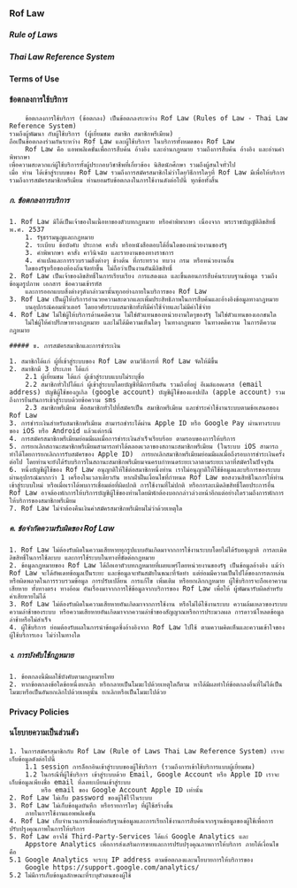 ### Rof Law

##### Rule of Laws
##### Thai Law Reference System

#### Terms of Use
#### ข้อตกลงการใช้บริการ

		ข้อตกลงการใช้บริการ (ข้อตกลง) เป็นข้อตกลงระหว่าง Rof Law (Rules of Law - Thai Law Reference System)
	รวมถึงผู้พัฒนา กับผู้ใช้บริการ (ผู้เยี่ยมชม สมาชิก สมาชิกพรีเมียม) 
	ถือเป็นข้อตกลงร่วมกันระหว่าง Rof Law และผู้ใช้บริการ ในบริการทั้งหมดของ Rof Law
		Rof Law คือ แอพพลิเคชั่นเพื่อการสืบค้น อ้างอิง และอ่านกฎหมาย รวมถึงการสืบค้น อ้างอิง และอ่านคำพิพากษา
	เพื่อความสะดวกแก่ผู้ใช้บริการทั้งผู้ประกอบวิชาชีพที่เกี่ยวข้อง นิสิตนักศึกษา รวมถึงผู้สนใจทั่วไป
	เมื่อ ท่าน ได้เข้าสู่ระบบของ Rof Law รวมถึงการสมัครสมาชิกไม่ว่าโดยวิธีการใดๆที่ Rof Law มีเพื่อให้บริการ
	รวมถึงการสมัครสมาชิกพรีเมียม ท่านยอมรับข้อตกลงในการใช้งานดังต่อไปนี้ ทุกข้อทั้งสิ้น

##### ก. ข้อตกลงการบริการ

	1. Rof Law มิได้เป็นเจ้าของในเนื้อหาของตัวบทกฎหมาย หรือคำพิพากษา เนื่องจาก พระราชบัญญัติลิขสิทธิ์ พ.ศ. 2537 
		1. รัฐธรรมนูญและกฎหมาย
		2. ระเบียบ ข้อบังคับ ประกาศ คาสั่ง หรือหนังสือตอบโต้อื่นใดของหน่วยงานของรัฐ
		3. คำพิพากษา คาสั่ง คาวินิจฉัย และรายงานของทางราชการ
		4. คำแปลและการรวบรวมสิ่งต่างๆ ข้างต้น ที่กระทรวง ทบวง กรม หรือหน่วยงานอื่น
		ใดของรัฐหรือของท้องถิ่นจัดทำขึ้น ไม่ถือว่าเป็นงานอันมีลิขสิทธิ์
	2. Rof Law เป็นเจ้าของลิขสิทธิ์ในการเรียบเรียง การแสดงผล และขึ้นตอนการสืบค้นระบบฐานข้อมูล รวมถึงข้อมูลรูปภาพ เอกสาร ช้อความเข้ารหัส 
		และการออกแบบสิ่งต่างๆดังกล่าวมานั้นทุกอย่างภายในบริการของ Rof Law 
	3. Rof Law เป็นผู้ให้บริการอำนวยความสะดวกและเพิ่มประสิทธิภาพในการสืบค้นและอ้างอิงข้อมูลทางกฎหมาย 
		บนอุปกรณ์คอมพิวเตอร์ โดยอาศัยระบบสมาชิกทั้งทีมีค่าใช้จ่ายและไม่มีค่าใช้จ่าย
	4. Rof Law ไม่ใช่ผู้ให้บริการด้านคดีความ ไม่ใช่ตัวแทนของหน่วยงานใดๆของรัฐ ไม่ใช่ตัวแทนของเอกชนใด 
		ไม่ใช่ผู้ให้คำปรึกษาทางกฎหมาย และไม่ได้มีความเห็นใดๆ ในทางกฎหมาย ในทางคดีความ ในการตีความกฎหมาย

	##### ข. การสมัครสมาชิกและการชำระเงิน

	1. สมาชิกได้แก่ ผู้ที่เข้าสู่ระบบของ Rof Law ตามวิธีการที่ Rof Law จัดให้มีขึ้น
	2. สมาชิกมี 3 ประเภท ได้แก่
		2.1 ผู้เยี่ยมชม ได้แก่ ผู้เข้าสู่ระบบแบบไม่ระบุชื่อ
		2.2 สมาชิกทั่วไปได้แก่ ผู้เข้าสู่ระบบโดยบัญชีที่มีการยืนยัน รวมถึงที่อยู่ อีเมล์แอดเดรส (email address) บัญชีผู้ใช้ของกูเกิล (google account) บัญชีผู้ใช้ของแอปเปิล (apple account) รวมถึงการยืนยันการเข้าสู่ระบบด้วยข้อความ sms 
		2.3 สมาชิกพรีเมียม คือสมาชิกทั่วไปที่สมัครเป็น สมาชิกพรีเมียม และชำระค่าใช้งานระบบตามข้อเสนอของ Rof Law
	3. การชำระเงินสำหรับสมาชิกพรีเมียม สามารถชำระได้ผ่าน Apple ID หรือ Google Pay ผ่านทางระบบของ iOS หรือ Android แล้วแต่กรณี	
	4. การสมัครสมาชิกพรีเมียมย่อมมีผลเมื่อการชำระเงินสำเร็จเรียบร้อย ตามรอบของการให้บริการ
	5. การยกเลิกสถานะสมาชิกพรีเมียมสามารถทำได้ตลอดเวลาของสถานะสมาชิกพรีเมียม (ในระบบ iOS สามารถทำได้โดยการยกเลิกการรับสมัครของ Apple ID)  การยกเลิกสมาชิกพรีเมียมย่อมมีผลเมื่อถึงรอบการชำระเงินครั้งต่อไป โดยท่านจะยังได้รับบริการในสถานะสมาชิกพรีเมียมจนครบกำหนดระยะเวลาตามระยะเวลาที่สมัครในปัจจุบัน
	6. หนึ่งบัญชีผู้ใช้ของ Rof Law อนุญาติให้ใช้ต่อสมาชิกหนึ่งท่าน เราไม่อนุญาติให้ใช้ข้อมูลและบริการของระบบผ่านอุปกรณ์มากกว่า 1 เครื่องในเวลาเดียวกัน หากฝ่าฝืนเงื่อนไขที่กำหนด Rof Law ขอสงวนสิทธิในการให้ท่านเข้าสู่ระบบใหม่ หรือเมื่อเราได้พบการเชื่อมต่อที่ผิดปกติ การใช้งานที่ไม่ปกติ หรือการละเมิดลิขสิทธิ์โดยประการอื่น Rof Law อาจต้องพักการให้บริการบัญชีผู้ใช้ของท่านโดยมิพักต้องบอกกล่าวล่วงหน้าอีกแต่อย่างใดรวมถึงการพักการให้บริการของสมาชิกพรีเมียม
	7. Rof Law ไม่จำต้องคืนเงินค่าสมัครสมาชิกพรีเมียมไม่ว่าด้วยเหตุใด

##### ค. ข้อจำกัดความรับผิดของ Rof Law

	1. Rof Law ไม่ต้องรับผิดในความเสียหายทุกรูปแบบอันเกิดมาจากการใช้งานระบบโดยไม่ได้รับอนุญาติ การละเมิดลิขสิทธิ์ในการใช้ละบบ และการใช้ระบบในทางที่ขัดต่อกฎหมาย
	2. ข้อมูลกฎหมายของ Rof Law ได้ถือเอาตัวบทกฎหมายที่เผยแพร่โดยหน่วยงานของรัฐ เป็นข้อมูลอ้างอิง แม้ว่า Rof Law จะได้อัพเดทข้อมูลเป็นระยะ และข้อมูลจะทันสมัยในขณะที่จัดทำ แต่ย่อมมีความเป็นไปได้ของการตกหล่นหรือผิดพลาดในการรวบรวมข้อมูล การปรับเปลี่ยน การแก้ไข เพิ่มเติม หรือยกเลิกกฎหมาย ผู้ใช้บริการจะถือเอาความเสียหาย ทั้งทางตรง ทางอ้อม อันเรื่องมาจากการใช้ข้อมูลจากบริการของ Rof Law เพื่อให้ ผู้พัฒนารับผิดสำหรับค่าเสียหายไม่ได้
	3. Rof Law ไม่ต้องรับผิดในความเสียหายอันเกิดมาจากการใช้งาน หรือไม่ได้ใช้งานระบบ ความล้มเหลวของระบบ ความล่าช้าของระบบ หรือความเสียหายอันเกิดมาจากความล่าช้าของสัญญาณหรือการประมวลผล การดาวน์โหลดข้อมูลล่าช้าหรือไม่สำเร็จ
	4. ผู้ใช้บริการ ย่อมต้องรับผลในการนำข้อมูลซึ่งอ้างอิงจาก Rof Law ไปใช้ ตามความคิดเห็นและความเข้าใจของผู้ใช้บริการเอง ไม่ว่าในทางใด
 	
##### ง. การบังคับใช้กฎหมาย
	1. ข้อตกลงนี้มีผลใช้บังคับตามกฎหมายไทย 
	2. หากข้อตกลงข้อใดข้อหนึ่งยกเลิก หรือกลายเป็นโมฆะไปด้วยเหตุใดก็ตาม หาได้มีผลทำให้ข้อตกลงอื่นที่ไม่ได้เป็นโมฆะหรือเป็นอันยกเลิกไปด้วยเหตุนั้น ยกเลิกหรือเป็นโมฆะไปด้วย


#### Privacy Policies

#### นโยบายความเป็นส่วนตัว

	1. ในการสมัครสมาชิกกับ Rof Law (Rule of Laws Thai Law Reference System) เราจะเก็บข้อมูลดังต่อไปนี้
		1.1 session การล็อกอินเข้าสู่ระบบของผู้ใช้บริการ (รวมถึงการเข้าใช้บริการแบบผู้เยี่ยมชม)
		1.2 ในกรณีที่ผู้ใช้บริการ เข้าสู่ระบบด้วย Email, Google Account หรือ Apple ID เราจะเก็บข้อมูลเพียงชื่อ email ที่ลงทะเบียนเข้าสู่ระบบ 
			หรือ email ของ Google Account Apple ID เท่านั้น
	2. Rof Law ไม่เก็บ password ของผู้ใช้ไว้ในระบบ
	3. Rof Law ไม่เก็บข้อมูลบันทึก หรือรายการใดๆ ที่ผู้ใช้สร้างขึ้น 
		ภายในการใช้งานแอพพลิเคชั่น
	4. Rof Law เก็บจำนวนการเชื่อมต่อกับฐานข้อมูลและการเรียกใช้งานการสืบค้นจากฐานข้อมูลของผู้ใช้เพื่อการปรับปรุงคุณภาพในการให้บริการ
	5. Rof Law อาจใช้ Third-Party-Services ได้แก่ Google Analytics และ 
		Appstore Analytics เพื่อการส่งเสริมการขายและการปรับปรุงคุณภาพการให้บริการ ภายใต้เงื่อนไข คือ
	5.1 Google Analytics จะระบุ IP address ตามข้อตกลงและนโยบายการให้บริการของ 
		Google https://support.google.com/analytics/
	5.2 ไม่มีการเก็บข้อมูลลักษณะที่ระบุตัวตนของผู้ใช้

	
